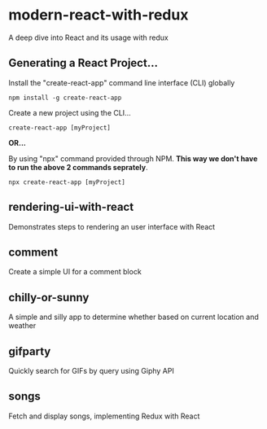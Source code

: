 # modern-react-with-redux
A deep dive into React and its usage with redux

## Generating a React Project...

Install the "create-react-app" command line interface (CLI) globally
```
npm install -g create-react-app
```

Create a new project using the CLI...
```
create-react-app [myProject]
```

**OR...** 

By using "npx" command provided through NPM. **This way we don't have to run the above 2 commands seprately**.
```
npx create-react-app [myProject]
```

## rendering-ui-with-react
Demonstrates steps to rendering an user interface with React

## comment
Create a simple UI for a comment block 

## chilly-or-sunny
A simple and silly app to determine whether based on current location and weather

## gifparty
Quickly search for GIFs by query using Giphy API

## songs
Fetch and display songs, implementing Redux with React
